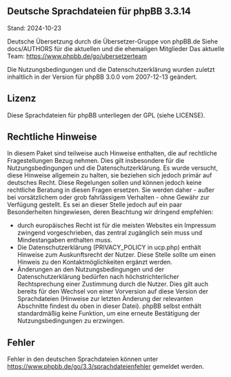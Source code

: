 Deutsche Sprachdateien für phpBB 3.3.14
---------------------------------------
Stand: 2024-10-23


Deutsche Übersetzung durch die Übersetzer-Gruppe von phpBB.de
Siehe docs/AUTHORS für die aktuellen und die ehemaligen Mitglieder
Das aktuelle Team: https://www.phpbb.de/go/ubersetzerteam

Die Nutzungsbedingungen und die Datenschutzerklärung wurden zuletzt
inhaltlich in der Version für phpBB 3.0.0 vom 2007-12-13 geändert.


Lizenz
------
Diese Sprachdateien für phpBB unterliegen der GPL (siehe LICENSE).

Rechtliche Hinweise
-------------------
In diesem Paket sind teilweise auch Hinweise enthalten, die auf
rechtliche Fragestellungen Bezug nehmen. Dies gilt insbesondere für die
Nutzungsbedingungen und die Datenschutzerklärung. Es wurde versucht,
diese Hinweise allgemein zu halten, sie beziehen sich jedoch primär auf
deutsches Recht. Diese Regelungen sollen und können jedoch keine
rechtliche Beratung in diesen Fragen ersetzen. Sie werden daher - außer
bei vorsätzlichem oder grob fahrlässigem Verhalten - ohne Gewähr zur
Verfügung gestellt.
Es sei an dieser Stelle jedoch auf ein paar Besonderheiten hingewiesen,
deren Beachtung wir dringend empfehlen:
- durch europäisches Recht ist für die meisten Websites ein Impressum
  zwingend vorgeschrieben, das zentral zugänglich sein muss und
  Mindestangaben enthalten muss.
- Die Datenschutzerklärung (PRIVACY_POLICY in ucp.php) enthält
  Hinweise zum Auskunftsrecht der Nutzer. Diese Stelle sollte um einen
  Hinweis zu den Kontaktmöglichkeiten ergänzt werden.
- Änderungen an den Nutzungsbedingungen und der Datenschutzerklärung
  bedürfen nach höchstrichterlicher Rechtsprechung einer Zustimmung
  durch die Nutzer. Dies gilt auch bereits für den Wechsel von einer
  Vorversion auf diese Version der Sprachdateien (Hinweise zur letzten
  Änderung der relevanten Abschnitte findest du oben in dieser Datei).
  phpBB selbst enthält standardmäßig keine Funktion, um eine erneute
  Bestätigung der Nutzungsbedingungen zu erzwingen.

Fehler
------
Fehler in den deutschen Sprachdateien können unter
https://www.phpbb.de/go/3.3/sprachdateienfehler gemeldet werden.
